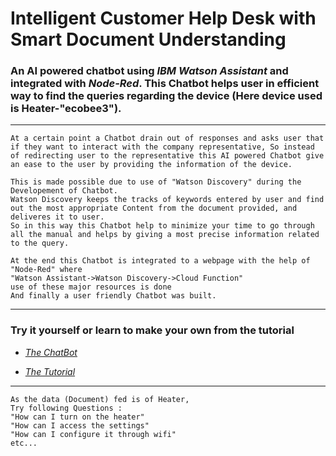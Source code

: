 # Intelligent Customer Help Desk with Smart Document Understanding

### An **AI powered chatbot** using *IBM Watson Assistant* and integrated with *Node-Red*. This Chatbot helps user in efficient way to find the queries regarding the device (Here device used is Heater-"ecobee3").
---
```
At a certain point a Chatbot drain out of responses and asks user that if they want to interact with the company representative, So instead of redirecting user to the representative this AI powered Chatbot give an ease to the user by providing the information of the device.

This is made possible due to use of "Watson Discovery" during the Developement of Chatbot.
Watson Discovery keeps the tracks of keywords entered by user and find out the most appropriate Content from the document provided, and deliveres it to user.
So in this way this Chatbot help to minimize your time to go through all the manual and helps by giving a most precise information related to the query.

At the end this Chatbot is integrated to a webpage with the help of "Node-Red" where 
"Watson Assistant->Watson Discovery->Cloud Function"
use of these major resources is done 
And finally a user friendly Chatbot was built.

```
---
###  Try it yourself or learn to make your own from the tutorial

* [*The ChatBot*](https://helpdesk-nodered.eu-gb.mybluemix.net/ui/#!/0?socketid=t-16t-JJU_8pMhBqAAAX)

* [*The Tutorial*](https://youtu.be/mFO2dqX9YOI)

---
```
As the data (Document) fed is of Heater,
Try following Questions :
"How can I turn on the heater"
"How can I access the settings"
"How can I configure it through wifi"
etc...
```
